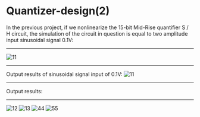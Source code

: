 # Quantizer-design(2)
In the previous project, if we nonlinearize the 15-bit Mid-Rise quantifier S / H circuit, the simulation of the circuit in question is equal to two amplitude input sinusoidal signal 0.1V:
___________________________________________________________________________________________________________
![11](https://user-images.githubusercontent.com/72104345/164680979-f08ff3ff-78d1-4a2d-885f-301dbe84f9ca.JPG)
___________________________________________________________________________________________________________
Output results of sinusoidal signal input of 0.1V:
![11](https://user-images.githubusercontent.com/72104345/164676938-efd09d80-5414-4aea-b2d8-88c5ec1e0904.JPG)
___________________________________________________________________________________________________________
Output results:
___________________________________________________________________________________________________________
![12](https://user-images.githubusercontent.com/72104345/164677940-2874f752-0ece-4e6b-91d2-aebd53ca116f.JPG)
![13](https://user-images.githubusercontent.com/72104345/164677949-fd1e164a-dfb2-4883-8a7c-9af35dde172b.JPG)
![44](https://user-images.githubusercontent.com/72104345/164677960-b51c9ff3-8ba7-40e2-99e1-d06ec9dcc0ed.JPG)
![55](https://user-images.githubusercontent.com/72104345/164677968-956264c3-476f-46e0-ab59-b4724a0aa2be.JPG)
